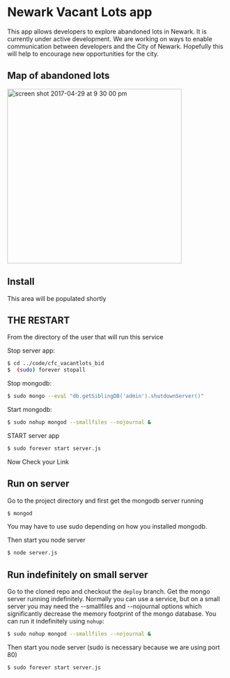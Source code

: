 # Newark Vacant Lots app

This app allows developers to explore abandoned lots in Newark. It is currently under active development. 
We are working on ways to enable communication between developers and the City of Newark. Hopefully
this will help to encourage new opportunities for the city.

## Map of abandoned lots

<img width="400" alt="screen shot 2017-04-29 at 9 30 00 pm" 
src="https://cloud.githubusercontent.com/assets/6666044/25560528/2fdaa548-2d24-11e7-805c-3041efe5969d.png">

## Install
This area will be populated shortly 

## THE RESTART
From the directory of the user that will run this service 


Stop server app:
```bash
$ cd ../code/cfc_vacantlots_bid
$  (sudo) forever stopall
```

Stop mongodb:
```bash
$ sudo mongo --eval "db.getSiblingDB('admin').shutdownServer()"
```

Start mongodb:
```bash
$ sudo nohup mongod --smallfiles --nojournal &
```

START server app
```bash
$ sudo forever start server.js
```
Now Check your Link

## Run on server

Go to the project directory and 
first get the mongodb server running
```bash
$ mongod
```
You may have to use sudo depending on how you installed mongodb.

Then start you node server
```bash
$ node server.js
```

## Run indefinitely on small server
Go to the cloned repo and checkout the `deploy` branch.
Get the mongo server running indefinitely. Normally you can
use a service, but on a small server you may need the --smallfiles
and --nojournal options which significantly decrease the memory footprint
of the mongo database. You can run it indefinitely using `nohup`:
```bash
$ sudo nohup mongod --smallfiles --nojournal &
```

Then start you node server (sudo is necessary because we are using port 80)
```bash
$ sudo forever start server.js
```
